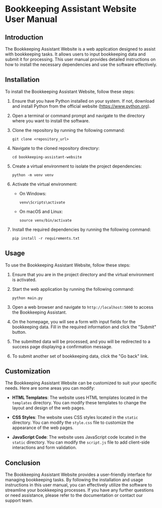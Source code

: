 # Bookkeeping Assistant Website User Manual

## Introduction

The Bookkeeping Assistant Website is a web application designed to assist with bookkeeping tasks. It allows users to input bookkeeping data and submit it for processing. This user manual provides detailed instructions on how to install the necessary dependencies and use the software effectively.

## Installation

To install the Bookkeeping Assistant Website, follow these steps:

1. Ensure that you have Python installed on your system. If not, download and install Python from the official website (https://www.python.org).

2. Open a terminal or command prompt and navigate to the directory where you want to install the software.

3. Clone the repository by running the following command:

   ```
   git clone <repository_url>
   ```

4. Navigate to the cloned repository directory:

   ```
   cd bookkeeping-assistant-website
   ```

5. Create a virtual environment to isolate the project dependencies:

   ```
   python -m venv venv
   ```

6. Activate the virtual environment:

   - On Windows:

     ```
     venv\Scripts\activate
     ```

   - On macOS and Linux:

     ```
     source venv/bin/activate
     ```

7. Install the required dependencies by running the following command:

   ```
   pip install -r requirements.txt
   ```

## Usage

To use the Bookkeeping Assistant Website, follow these steps:

1. Ensure that you are in the project directory and the virtual environment is activated.

2. Start the web application by running the following command:

   ```
   python main.py
   ```

3. Open a web browser and navigate to `http://localhost:5000` to access the Bookkeeping Assistant.

4. On the homepage, you will see a form with input fields for the bookkeeping data. Fill in the required information and click the "Submit" button.

5. The submitted data will be processed, and you will be redirected to a success page displaying a confirmation message.

6. To submit another set of bookkeeping data, click the "Go back" link.

## Customization

The Bookkeeping Assistant Website can be customized to suit your specific needs. Here are some areas you can modify:

- **HTML Templates**: The website uses HTML templates located in the `templates` directory. You can modify these templates to change the layout and design of the web pages.

- **CSS Styles**: The website uses CSS styles located in the `static` directory. You can modify the `style.css` file to customize the appearance of the web pages.

- **JavaScript Code**: The website uses JavaScript code located in the `static` directory. You can modify the `script.js` file to add client-side interactions and form validation.

## Conclusion

The Bookkeeping Assistant Website provides a user-friendly interface for managing bookkeeping tasks. By following the installation and usage instructions in this user manual, you can effectively utilize the software to streamline your bookkeeping processes. If you have any further questions or need assistance, please refer to the documentation or contact our support team.